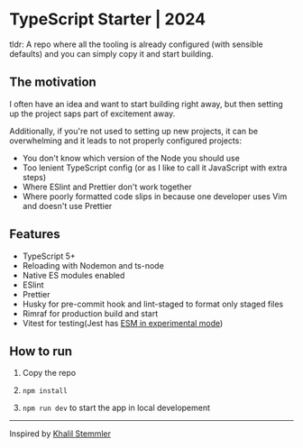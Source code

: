 # TypeScript Starter | 2024

tldr: A repo where all the tooling is already configured (with sensible defaults) and you can simply copy it and start building.

## The motivation

I often have an idea and want to start building right away, but then setting up the project saps part of excitement away.

Additionally, if you're not used to setting up new projects, it can be overwhelming and it leads to not properly configured projects:

- You don't know which version of the Node you should use
- Too lenient TypeScript config (or as I like to call it JavaScript with extra steps)
- Where ESlint and Prettier don't work together
- Where poorly formatted code slips in because one developer uses Vim and doesn't use Prettier

## Features

- TypeScript 5+
- Reloading with Nodemon and ts-node
- Native ES modules enabled
- ESlint
- Prettier
- Husky for pre-commit hook and lint-staged to format only staged files
- Rimraf for production build and start
- Vitest for testing(Jest has [ESM in experimental mode](https://jestjs.io/docs/ecmascript-modules))

## How to run

1. Copy the repo

2. `npm install`

3. `npm run dev` to start the app in local developement

---

Inspired by [Khalil Stemmler](https://khalilstemmler.com/blogs/typescript/node-starter-project/)
